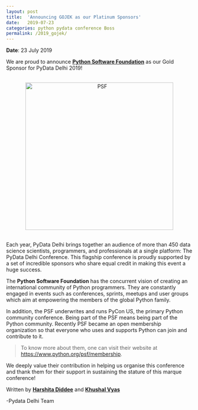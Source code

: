 ```yaml
---
layout: post
title:  'Announcing GOJEK as our Platinum Sponsors'
date:   2019-07-23
categories: python pydata conference Boss
permalink: /2019_gojek/
---
```


**Date**: 23 July 2019

We are proud to announce [**Python Software Foundation**](https://www.python.org/psf/) as our Gold Sponsor for PyData Delhi 2019!

<br>
<center>
<img src="https://pydata.org/delhi2019/media/sponsor_files/psf-logo-372x84-alpha.png" alt="PSF" style="width: 400px;"/>
</center>
<br>

Each year, PyData Delhi brings together an audience of more than 450 data science scientists, programmers, and professionals at a single platform: The PyData Delhi Conference. This flagship conference is proudly supported by a set of incredible sponsors who share equal credit in making this event a huge success. 

The **Python Software Foundation** has the concurrent vision of creating an international community of Python programmers. They are constantly engaged in events such as conferences, sprints, meetups and user groups which aim at empowering the members of the global Python family. 

In addition, the PSF underwrites and runs PyCon US, the primary Python community conference. Being part of the PSF means being part of the Python community. Recently PSF became an open membership organization so that everyone who uses and supports Python can join and contribute to it. 

> To know more about them, one can visit their website at  https://www.python.org/psf/membership. 

We deeply value their contribution in helping us organise this conference and thank them for their support in sustaining the stature of this marque conference!

Written by [**Harshita Diddee**](https://in.linkedin.com/in/harshita-diddee) and [**Khushal Vyas**](https://www.linkedin.com/in/khushal-vyas/)

-Pydata Delhi Team